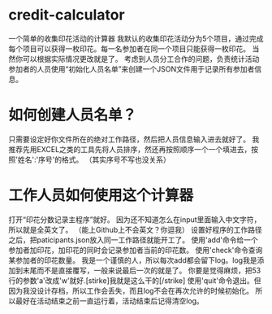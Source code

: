 # credit-calculator
一个简单的收集印花活动的计算器
我默认的收集印花活动分为5个项目，通过完成每个项目可以获得一枚印花。每一名参加者在同一个项目只能获得一枚印花。
当然你可以根据实际情况更改就是了。
考虑到人员分工合作的问题，负责统计活动参加者的人员使用“初始化人员名单”来创建一个JSON文件用于记录所有参加者信息。
# 如何创建人员名单？
只需要设定好你文件所在的绝对工作路径，然后把人员信息输入进去就好了。
我推荐先用EXCEL之类的工具先将人员排序，然还再按照顺序一个一个填进去，按照'姓名':'序号'的格式。
（其实序号不写也没关系）
# 工作人员如何使用这个计算器
打开“印花分数记录主程序”就好。
因为还不知道怎么在input里面输入中文字符，所以就是全英文了。
（能上Github上不会英文？你逗我）
设置好程序的工作路径之后，把paticipants.json放入同一工作路径就能开工了。
使用'add'命令给一个参加者加印花，加印花的同时会记录参加者当前的印花数。
使用'check'命令查询某参加者的印花数量。
我是一个谨慎的人，所以每次add都会留下log。log我是添加到末尾而不是直接覆写，一般来说最后一次的就是了。
你要是觉得麻烦，把53行的参数'a'改成'w'就好.[stirke]我就是这么干的[/strike]
使用'quit'命令退出。但因为我没设计存档，所以工作会丢失，而且log不会在再次允许的时候初始化。
所以最好在活动结束之前一直运行着，活动结束后记得清空log。
